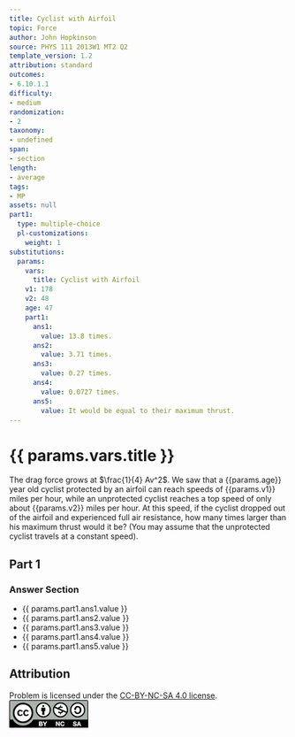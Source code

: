 ```yaml
---
title: Cyclist with Airfoil
topic: Force
author: John Hopkinson
source: PHYS 111 2013W1 MT2 Q2
template_version: 1.2
attribution: standard
outcomes:
- 6.10.1.1
difficulty:
- medium
randomization:
- 2
taxonomy:
- undefined
span:
- section
length:
- average
tags:
- MP
assets: null
part1:
  type: multiple-choice
  pl-customizations:
    weight: 1
substitutions:
  params:
    vars:
      title: Cyclist with Airfoil
    v1: 178
    v2: 48
    age: 47
    part1:
      ans1:
        value: 13.8 times.
      ans2:
        value: 3.71 times.
      ans3:
        value: 0.27 times.
      ans4:
        value: 0.0727 times.
      ans5:
        value: It would be equal to their maximum thrust.
---
```

# {{ params.vars.title }}
The drag force grows at $\frac{1}{4} Av^2$.
We saw that a {{params.age}} year old cyclist protected by an airfoil can reach speeds of {{params.v1}} miles per hour, while an unprotected cyclist reaches a top speed of only about {{params.v2}} miles per hour.
At this speed, if the cyclist dropped out of the airfoil and experienced full air resistance, how many times larger than his maximum thrust would it be?
(You may assume that the unprotected cyclist travels at a constant speed).

## Part 1

### Answer Section

- {{ params.part1.ans1.value }}
- {{ params.part1.ans2.value }}
- {{ params.part1.ans3.value }}
- {{ params.part1.ans4.value }}
- {{ params.part1.ans5.value }}

## Attribution

Problem is licensed under the [CC-BY-NC-SA 4.0 license](https://creativecommons.org/licenses/by-nc-sa/4.0/).<br> ![The Creative Commons 4.0 license requiring attribution-BY, non-commercial-NC, and share-alike-SA license.](https://raw.githubusercontent.com/firasm/bits/master/by-nc-sa.png)